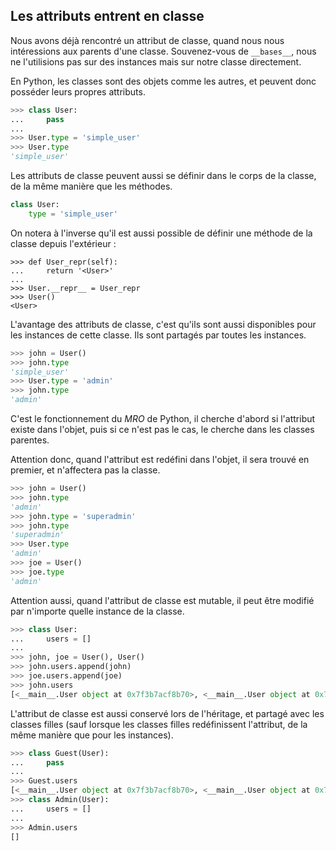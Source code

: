 ## Les attributs entrent en classe

Nous avons déjà rencontré un attribut de classe, quand nous nous intéressions aux parents d'une classe.
Souvenez-vous de `__bases__`, nous ne l'utilisions pas sur des instances mais sur notre classe directement.

En Python, les classes sont des objets comme les autres, et peuvent donc posséder leurs propres attributs.

```python
>>> class User:
...     pass
...
>>> User.type = 'simple_user'
>>> User.type
'simple_user'
```

Les attributs de classe peuvent aussi se définir dans le corps de la classe, de la même manière que les méthodes.

```python
class User:
    type = 'simple_user'
```

On notera à l'inverse qu'il est aussi possible de définir une méthode de la classe depuis l'extérieur :

```
>>> def User_repr(self):
...     return '<User>'
...
>>> User.__repr__ = User_repr
>>> User()
<User>
```

L'avantage des attributs de classe, c'est qu'ils sont aussi disponibles pour les instances de cette classe.
Ils sont partagés par toutes les instances.

```python
>>> john = User()
>>> john.type
'simple_user'
>>> User.type = 'admin'
>>> john.type
'admin'
```

C'est le fonctionnement du *MRO* de Python, il cherche d'abord si l'attribut existe dans l'objet, puis si ce n'est pas le cas, le cherche dans les classes parentes.

Attention donc, quand l'attribut est redéfini dans l'objet, il sera trouvé en premier, et n'affectera pas la classe.

```python
>>> john = User()
>>> john.type
'admin'
>>> john.type = 'superadmin'
>>> john.type
'superadmin'
>>> User.type
'admin'
>>> joe = User()
>>> joe.type
'admin'
```

Attention aussi, quand l'attribut de classe est mutable, il peut être modifié par n'importe quelle instance de la classe.

```python
>>> class User:
...     users = []
...
>>> john, joe = User(), User()
>>> john.users.append(john)
>>> joe.users.append(joe)
>>> john.users
[<__main__.User object at 0x7f3b7acf8b70>, <__main__.User object at 0x7f3b7acf8ba8>]
```

L'attribut de classe est aussi conservé lors de l'héritage, et partagé avec les classes filles (sauf lorsque les classes filles redéfinissent l'attribut, de la même manière que pour les instances).

```python
>>> class Guest(User):
...     pass
...
>>> Guest.users
[<__main__.User object at 0x7f3b7acf8b70>, <__main__.User object at 0x7f3b7acf8ba8>]
>>> class Admin(User):
...     users = []
...
>>> Admin.users
[]
```
